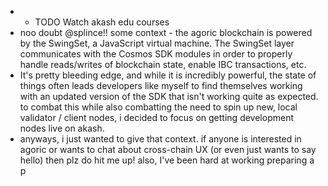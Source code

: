 -
	- TODO Watch akash edu courses
- noo doubt @splince!! some context - the agoric blockchain is powered by the SwingSet, a JavaScript virtual machine. The SwingSet layer communicates with the Cosmos SDK modules in order to properly handle reads/writes of blockchain state, enable IBC transactions, etc.
- It's pretty bleeding edge, and while it is incredibly powerful, the state of things often leads developers like myself to find themselves working with an updated version of the SDK that isn't working quite as expected. to combat this while also combatting the need to spin up new, local validator / client nodes, i decided to focus on getting development nodes live on akash.
- anyways, i just wanted to give that context. if anyone is interested in agoric or wants to chat about cross-chain UX (or even just wants to say hello) then plz do hit me up! also, I've been hard at working preparing a p